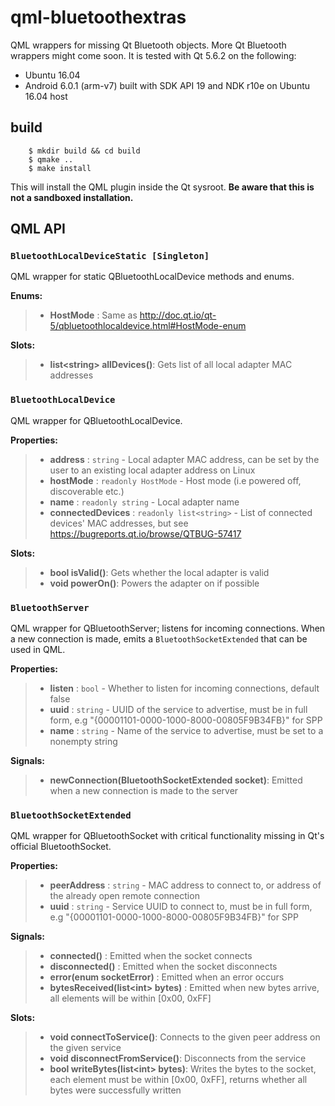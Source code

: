 qml-bluetoothextras
===================

QML wrappers for missing Qt Bluetooth objects. More Qt Bluetooth wrappers might come soon. It is tested with Qt 5.6.2 on
the following:

  - Ubuntu 16.04
  - Android 6.0.1 (arm-v7) built with SDK API 19 and NDK r10e on Ubuntu 16.04 host

build
-----

```
    $ mkdir build && cd build
    $ qmake ..
    $ make install
```

This will install the QML plugin inside the Qt sysroot. **Be aware that this is not a sandboxed installation.**

QML API
-------

### `BluetoothLocalDeviceStatic [Singleton]`

QML wrapper for static QBluetoothLocalDevice methods and enums.

**Enums:**

>  - **HostMode** : Same as http://doc.qt.io/qt-5/qbluetoothlocaldevice.html#HostMode-enum

**Slots:**

>  - **list&lt;string&gt; allDevices()**: Gets list of all local adapter MAC addresses

### `BluetoothLocalDevice`

QML wrapper for QBluetoothLocalDevice.

**Properties:**

>  - **address** :  `string` - Local adapter MAC address, can be set by the user to an existing local adapter address on Linux
>  - **hostMode** : `readonly HostMode` -  Host mode (i.e powered off, discoverable etc.)
>  - **name** :     `readonly string` -  Local adapter name
>  - **connectedDevices** : `readonly list<string>` - List of connected devices' MAC addresses, but see https://bugreports.qt.io/browse/QTBUG-57417

**Slots:**

>  - **bool isValid()**: Gets whether the local adapter is valid
>  - **void powerOn()**: Powers the adapter on if possible

### `BluetoothServer`

QML wrapper for QBluetoothServer; listens for incoming connections. When a new connection is made, emits a
`BluetoothSocketExtended` that can be used in QML.

**Properties:**

>  - **listen** :   `bool` -    Whether to listen for incoming connections, default false
>  - **uuid** :     `string` -  UUID of the service to advertise, must be in full form, e.g "{00001101-0000-1000-8000-00805F9B34FB}" for SPP
>  - **name** :     `string` -  Name of the service to advertise, must be set to a nonempty string

**Signals:**

>  - **newConnection(BluetoothSocketExtended socket)**: Emitted when a new connection is made to the server

### `BluetoothSocketExtended`

QML wrapper for QBluetoothSocket with critical functionality missing in Qt's official BluetoothSocket.

**Properties:**

>  - **peerAddress** :  `string` -  MAC address to connect to, or address of the already open remote connection
>  - **uuid** :         `string` -  Service UUID to connect to, must be in full form, e.g "{00001101-0000-1000-8000-00805F9B34FB}" for SPP

**Signals:**

>  - **connected()** :                      Emitted when the socket connects
>  - **disconnected()** :                   Emitted when the socket disconnects
>  - **error(enum socketError)** :          Emitted when an error occurs
>  - **bytesReceived(list&lt;int&gt; bytes)** :   Emitted when new bytes arrive, all elements will be within [0x00, 0xFF]

**Slots:**

>  - **void connectToService()**:           Connects to the given peer address on the given service
>  - **void disconnectFromService()**:      Disconnects from the service
>  - **bool writeBytes(list&lt;int&gt; bytes)**:  Writes the bytes to the socket, each element must be within [0x00, 0xFF], returns whether all bytes were successfully written
